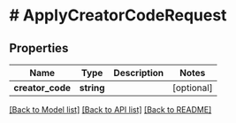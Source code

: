 # # ApplyCreatorCodeRequest

## Properties

Name | Type | Description | Notes
------------ | ------------- | ------------- | -------------
**creator_code** | **string** |  | [optional]

[[Back to Model list]](../../README.md#models) [[Back to API list]](../../README.md#endpoints) [[Back to README]](../../README.md)
